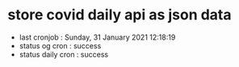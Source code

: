 # store covid daily api as json data

- last cronjob : Sunday, 31 January 2021 12:18:19
- status og cron : success
- status daily cron : success
      
      